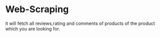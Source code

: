 # Web-Scraping

it will fetch all reviews,rating and comments of products of the product which you are looking for.
